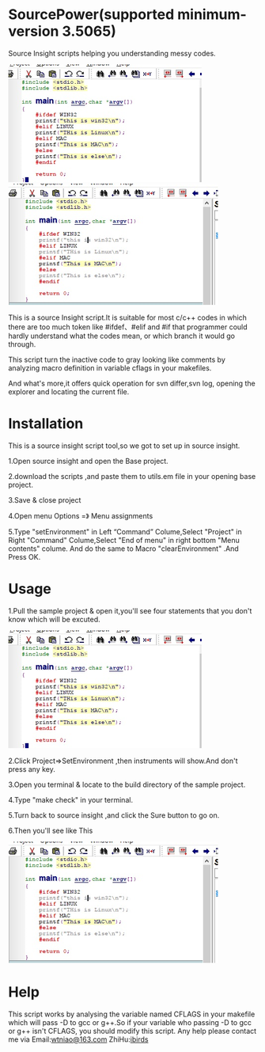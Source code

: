 # SourcePower(supported minimum-version 3.5065)
Source Insight scripts helping you understanding messy codes.

![Before](https://github.com/wtniao/SourcePower/blob/master/sample/bad.png?raw=true)
![After](https://github.com/wtniao/SourcePower/blob/master/sample/nice.png?raw=true)

This is a source Insight script.It is suitable for most c/c++ codes in which there are too much token like #ifdef、#elif and #if that programmer could hardly understand what the codes mean, or which branch it would go through.

This script  turn the inactive code to gray looking like comments by analyzing macro definition in variable cflags in your makefiles.

And what's more,it offers quick operation for svn differ,svn log, opening the explorer and locating the current file.

# Installation
This is a source insight script tool,so we got to set up in source insight.

1.Open source insight and open the Base project.

2.download the scripts ,and paste them to utils.em file in your opening base project.

3.Save & close project

4.Open menu Options =》 Menu assignments

5.Type "setEnvironment" in Left “Command” Colume,Select "Project" in Right "Command" Colume,Select "End of menu" in right bottom "Menu contents" colume. And do the same to Macro "clearEnvironment" .And  Press OK.

# Usage
1.Pull the sample project & open it,you'll see four statements that you don't know which will be excuted.

![Bad](https://github.com/wtniao/SourcePower/blob/master/sample/bad.png?raw=true)

2.Click Project=>SetEnvironment ,then instruments will show.And don't press any key.

3.Open you terminal & locate to the build directory of the sample project.

4.Type "make check" in your terminal.

5.Turn back to source insight ,and click the Sure button to go on.

6.Then you'll see like This

![Good](https://github.com/wtniao/SourcePower/blob/master/sample/nice.png?raw=true)

# Help
This script works by analysing the variable named CFLAGS in your makefile which will pass -D to gcc or g++.So if your variable who passing -D to gcc or g++ isn't CFLAGS, you should modify this script.
Any help please contact me via
Email:wtniao@163.com 
ZhiHu:[ibirds](https://www.zhihu.com/people/niao-niao-79/activities "ibirds")
